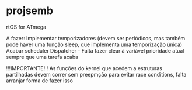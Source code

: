 projsemb
========

rtOS for ATmega



A fazer:
Implementar temporizadores (devem ser periódicos, mas também pode haver uma função sleep, que implementa uma temporização única)
Acabar scheduler
Dispatcher - Falta fazer clear à variável prioridade atual sempre que uma tarefa acaba

!!!IMPORTANTE!!!
As funções do kernel que acedem a estruturas partilhadas devem correr sem preepmção para evitar race conditions, falta arranjar forma de fazer isso
